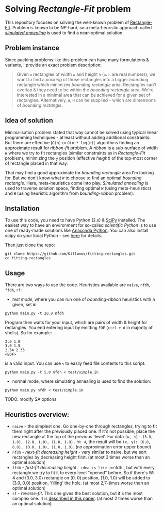 # Solving _Rectangle-Fit_ problem

This repository focuses on solving the well-known problem of [Rectangle-Fit](https://en.wikipedia.org/wiki/Packing_problems#Different_rectangles_in_a_rectangle). Problem is known to be NP-hard, so a meta-heuristic approach called [_simulated annealing_](https://en.wikipedia.org/wiki/Simulated_annealing) is used to find a near-optimal solution.

## Problem instance

Since packing problems like this problem can have many formulations & variants, I provide an exact problem description:

> Given `n` rectangles of width `w` and height `h` (`w`. `h` are real numbers), we want to find a _packing_ of those rectangles into a bigger _bounding_ rectangle which minimizes _bounding rectangle_ area. Rectangles can't overlap & they need to be within the _bounding rectangle_ area.
> We're interested in a minimal area that can be achieved for a given set of rectangles. Alternatively, `W`, `H` can be supplied - which are dimensions of _bounding rectangle_.

## Idea of solution

Minimalisation problem stated that way cannot be solved using typical linear programming techniques - at least without adding additional constraints. But there are effective (`O(n)` or `O(n * log(n))` algorithms finding an approximate result for _ribbon-fit_ problem. A _ribbon_ is a sub-surface of width `W` where we try to fit rectangles (similar constraints as in _Rectangle-Fit_ problem), minimizing the `y` position (effective _height_) of the top-most corner of rectangle placed in that way.

That may find a good approximate for _bounding rectangle_ area I'm looking for. But we don't know what `W` to choose to find an optimal _bounding rectangle_. Here, meta-heuristics come into play. _Simulated annealing_ is used to traverse solution space, finding optimal `W` (using meta-heuristics) and `H` (using heuristic algorithm from _bounding-ribbon_ problem).

## Installation

To use this code, you need to have Python (2.x) & [SciPy](https://docs.scipy.org/doc/scipy-0.14.0/reference/index.html) installed. The easiest way to have an environment for so-called _scientific Python_ is to use one of ready-made solutions like [Anaconda Python](https://www.continuum.io/downloads). You can also install scipy on your local Python - see [here](https://www.scipy.org/install.html) for details.

Then just clone the repo:

```
git clone https://github.com/Killavus/fitting-rectangles.git
cd fitting-rectangles
```

## Usage

There are two ways to use the code. Heuristics available are `naive`, `nfdh`, `ffdh`, `rf`:

* _test mode_, where you can run one of _bounding-ribbon_ heuristics with a given, set `W`:

```
python main.py -t 20.0 nfdh
```

Program then waits for your input, which are pairs of width & height for rectangles. You end entering input by emitting `EOF` (`ctrl + d` in majority of shells). So for example:

```
2.0 1.0
3.0 1.5
2.34 2.33
<EOF>
```

is a valid input. You can use `<` to easily feed file contents to this script:

```
python main.py -t 5.0 nfdh < test/simple.in
```

* normal mode, where simulating annealing is used to find the solution:

```
python main.py nfdh < test/simple.in
```

TODO: modify SA options

## Heuristics overview:

* `naive` - the simplest one. Go one-by-one through rectangles, trying to fit them right after the previously placed one. If it's not possible, place the new rectangle at the top of the previous 'level'. For data `(w, h): (3.0, 1.0), (2.0, 1.0), (1.0, 1.0), W: 4`, the result will be `(x, y): (0.0, 0.0), (0.0, 1.0), (1.0, 1.0)`. (no approximation error upper bound)
* `nfdh` - _next-fit decreasing height_ - very similar to naive, but we sort rectangles by decreasing height first. (at most 3 times worse than an optimal solution)
* `ffdh` - _first-fit decreasing height_` - idea is like in `nfdh`, but with every rectangle we try to fit it to every level "opened" before. So if there's W: 4 and (3.0, 3.0) rectangle on (0, 0) position, (1.0, 1.0) will be added to (3.0, 0.0) position, 'filling' the hole. (at most 2,7-times worse than an optimal solution)
* `rf` - _reverse-fit_. This one gives the best solution, but it's the most complex one. It is [described in this paper](https://www.researchgate.net/publication/220770161_Reverse-Fit_A_2-Optimal_Algorithm_for_Packing_Rectangles). (at most 2 times worse than an optimal solution).
